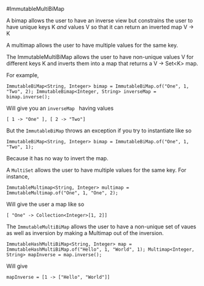 #ImmutableMultiBiMap

A bimap allows the user to have an inverse view but constrains the user to have unique keys K _and_ values V so that it can 
return an inverted map V -> K

A multimap allows the user to have multiple values for the same key.

The ImmutableMultiBiMap allows the user to have non-unique values V for different keys K and inverts them into a map 
that returns a V \-> Set\<K\> map. 

For example,

`ImmutableBiMap<String, Integer> bimap = ImmutableBiMap.of("One", 1, "Two", 2);
ImmutableBimap<Integer, String> inverseMap = bimap.inverse();
`

Will give you an <code>inverseMap </code> having values

`
[ 1 -> "One" ], [ 2 -> "Two"]
`

But the `ImmutableBiMap` throws an exception if you try to instantiate like so

`
ImmutableBiMap<String, Integer> bimap = ImmutableBiMap.of("One", 1, "Two", 1);
`

Because it has no way to invert the map.

A `MultiSet` allows the user to have multiple values for the same key. For instance,

`
 ImmutableMultimap<String, Integer> multimap = ImmutableMultimap.of("One", 1, "One", 2);
`

Will give the user a map like so

`[ "One" -> Collection<Integer>[1, 2]]`

The `ImmutableMultiBiMap` allows the user to have a non-unique set of vaues as well as inversion by making a Multimap out of the inversion.

`ImmutableHashMultiBiMap<String, Integer> map = ImmutableHashMultiBiMap.of("Hello", 1, "World", 1);
 Multimap<Integer, String> mapInverse = map.inverse();`
 
 Will give 
 
 `mapInverse = [1 -> ["Hello", "World"]]`
      


